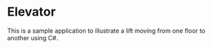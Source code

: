 # Elevator

This is a sample application to illustrate a lift moving from one floor to another using C#.

